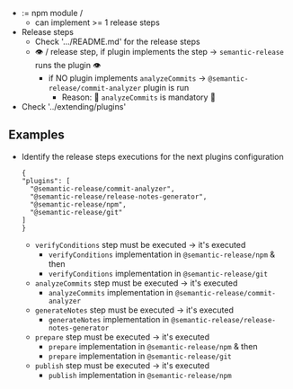 * := npm module /
  * can implement >= 1 release steps 
* Release steps
  * Check '.../README.md' for the release steps
  * 👁️ / release step, if plugin implements the step -> `semantic-release` runs the plugin 👁️
    * if NO plugin implements `analyzeCommits` -> `@semantic-release/commit-analyzer` plugin is run
      * Reason: 🧠 `analyzeCommits` is mandatory 🧠 
* Check '../extending/plugins'

## Examples
* Identify the release steps executions for the next plugins configuration
  ```
  {
  "plugins": [
    "@semantic-release/commit-analyzer",
    "@semantic-release/release-notes-generator",
    "@semantic-release/npm",
    "@semantic-release/git"
  ]
  }
  ```
  * `verifyConditions` step must be executed -> it's executed
    * `verifyConditions` implementation in `@semantic-release/npm` & then  
    * `verifyConditions` implementation in `@semantic-release/git`
  * `analyzeCommits` step must be executed -> it's executed
    * `analyzeCommits` implementation in `@semantic-release/commit-analyzer`
  * `generateNotes` step must be executed -> it's executed
    * `generateNotes` implementation in `@semantic-release/release-notes-generator` 
  * `prepare` step must be executed -> it's executed
    * `prepare` implementation in `@semantic-release/npm` & then
    * `prepare` implementation in `@semantic-release/git`
  * `publish` step must be executed -> it's executed
    * `publish` implementation in `@semantic-release/npm`